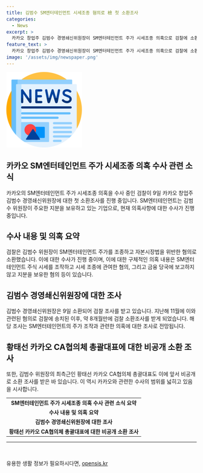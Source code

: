 ```yaml
---
title: 김범수 SM엔터테인먼트 시세조종 혐의로 檢 첫 소환조사
categories:
  - News
excerpt: >
  카카오 창업주 김범수 경영쇄신위원장이 SM엔터테인먼트 주가 시세조종 의혹으로 검찰에 소환되었다. 지난해 2월 SM엔터테인먼트 경영권 인수 과정에서 시세 조종 및 공시 의무 위반 혐의로 조사 대상이 되었으며, 검찰은 2400억 원을 투입해 주가를 높인 의혹과 함께 사모펀드 보유 및 공개매수 방해 혐의도 수사 중이다. 검찰은 이에 앞서 김 위원장의 최측근인 황태선 카카오 CA협의체 총괄대표를 비공개 소환 조사한 바 있다. (150자)
feature_text: >
  카카오 창업주 김범수 경영쇄신위원장이 SM엔터테인먼트 주가 시세조종 의혹으로 검찰에 소환되었다. 지난해 2월 SM엔터테인먼트 경영권 인수 과정에서 시세 조종 및 공시 의무 위반 혐의로 조사 대상이 되었으며, 검찰은 2400억 원을 투입해 주가를 높인 의혹과 함께 사모펀드 보유 및 공개매수 방해 혐의도 수사 중이다. 검찰은 이에 앞서 김 위원장의 최측근인 황태선 카카오 CA협의체 총괄대표를 비공개 소환 조사한 바 있다. (150자)
image: '/assets/img/newspaper.png'
---
```


<p><img src="/assets/img/newspaper.png" alt="kimp 속보" /></p>

<h2 data-ke-size="size26">카카오 SM엔터테인먼트 주가 시세조종 의혹 수사 관련 소식</h2>

<p data-ke-size="size16">카카오의 SM엔터테인먼트 주가 시세조종 의혹을 수사 중인 검찰이 9일 카카오 창업주 김범수 경영쇄신위원장에 대한 첫 소환조사를 진행 중입니다. SM엔터테인먼트는 김범수 위원장이 주요한 지분을 보유하고 있는 기업으로, 현재 의혹사항에 대한 수사가 진행 중입니다.</p>

<h2 data-ke-size="size26">수사 내용 및 의혹 요약</h2>

<p data-ke-size="size16">검찰은 김범수 위원장이 SM엔터테인먼트 주가를 조종하고 자본시장법을 위반한 혐의로 소환했습니다. 이에 대한 수사가 진행 중이며, 이에 대한 구체적인 의혹 내용은 SM엔터테인먼트 주식 시세를 조작하고 시세 조종에 관여한 혐의, 그리고 금융 당국에 보고하지 않고 지분을 보유한 혐의 등이 있습니다.</p>

<h2 data-ke-size="size26">김범수 경영쇄신위원장에 대한 조사</h2>

<p data-ke-size="size16">김범수 경영쇄신위원장은 9일 소환되어 검찰 조사를 받고 있습니다. 지난해 11월에 이와 관련된 혐의로 검찰에 송치된 이후, 약 8개월만에 검찰 소환조사를 받게 되었습니다. 해당 조사는 SM엔터테인먼트의 주가 조작과 관련한 의혹에 대한 조사로 전망됩니다.</p>

<h2 data-ke-size="size26">황태선 카카오 CA협의체 총괄대표에 대한 비공개 소환 조사</h2>

<p data-ke-size="size16">또한, 김범수 위원장의 최측근인 황태선 카카오 CA협의체 총괄대표도 이에 앞서 비공개로 소환 조사를 받은 바 있습니다. 이 역시 카카오와 관련한 수사의 범위를 넓히고 있음을 시사합니다.</p>

<table>
    <tbody>
        <tr>
            <td style="text-align: center; height: 17px;"><b>SM엔터테인먼트 주가 시세조종 의혹 수사 관련 소식 요약</b></td>
        </tr>
        <tr>
            <td style="text-align: center; height: 17px;"><b>수사 내용 및 의혹 요약</b></td>
        </tr>
        <tr>
            <td style="text-align: center; height: 17px;"><b>김범수 경영쇄신위원장에 대한 조사</b></td>
        </tr>
        <tr>
            <td style="text-align: center; height: 17px;"><b>황태선 카카오 CA협의체 총괄대표에 대한 비공개 소환 조사</b></td>
        </tr>
    </tbody>
</table>

<hr>

<p data-ke-size="size16">&nbsp;</p>
유용한 생활 정보가 필요하시다면, <a href="https://opensis.kr" rel="dofollow">opensis.kr</a>



